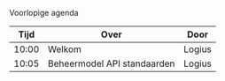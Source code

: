 Voorlopige agenda

|  Tijd  | Over                                         | Door                       |
|--------|----------------------------------------------|----------------------------|
|  10:00 | Welkom                                       | Logius                     |
|  10:05 | Beheermodel API standaarden                  | Logius                     |

